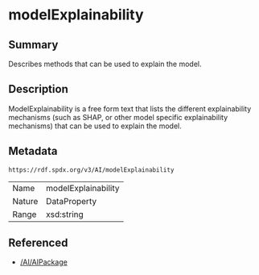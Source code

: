 <!-- Automatically generated by spec-parser v2.0.0 on 2024-01-26T22:18:46.241893+00:00 -->
<!-- SPDX-License-Identifier: Community-Spec-1.0 -->

# modelExplainability

## Summary

Describes methods that can be used to explain the model.


## Description

ModelExplainability is a free form text that lists the different explainability mechanisms
(such as SHAP, or other model specific explainability mechanisms) that can be used to explain the model.


## Metadata

`https://rdf.spdx.org/v3/AI/modelExplainability`


| | |
|---|---|
| Name | modelExplainability |
| Nature | DataProperty |
| Range | xsd:string |




## Referenced

- [/AI/AIPackage](../../AI/Classes/AIPackage.md)

